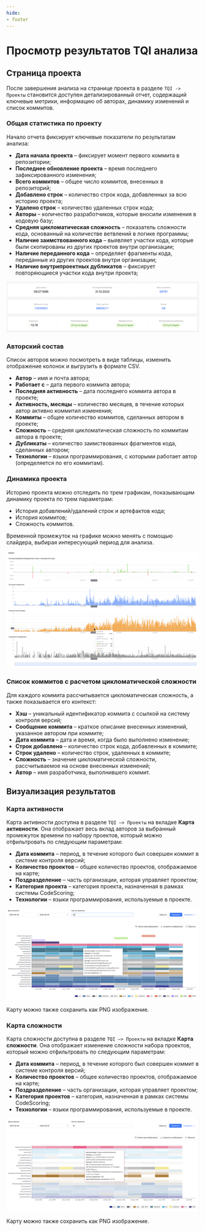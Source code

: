 ```yaml
---
hide:
- footer
---
```


# Просмотр результатов TQI анализа

## Страница проекта

После завершения анализа на странице проекта в разделе `TQI -> Проекты` становится доступен детализированный отчет, содержащий ключевые метрики, информацию об авторах, динамику изменений и список коммитов.

### Общая статистика по проекту

Начало отчета фиксирует ключевые показатели по результатам анализа:

- **Дата начала проекта** – фиксирует момент первого коммита в репозитории;
- **Последнее обновление проекта** – время последнего зафиксированного изменения;
- **Всего коммитов** – общее число коммитов, внесенных в репозиторий;
- **Добавлено строк** – количество строк кода, добавленных за всю историю проекта;
- **Удалено строк** – количество удаленных строк кода;
- **Авторы** – количество разработчиков, которые вносили изменения в кодовую базу;
- **Средняя цикломатическая сложность** – показатель сложности кода, основанный на количестве ветвлений в логике программы;
- **Наличие заимствованного кода** – выявляет участки кода, которые были скопированы из других проектов внутри организации;
- **Наличие переданного кода** – определяет фрагменты кода, переданные из других проектов внутри организации;
- **Наличие внутрипроектных дубликатов** – фиксирует повторяющиеся участки кода внутри проекта;

![Analysis results](/assets/img/tqi/tqi-stats.png)

### Авторский состав  

Список авторов можно посмотреть в виде таблицы, изменить отображение колонок и выгрузить в формате CSV.

- **Автор** – имя и почта автора;
- **Работает с** – дата первого коммита автора;
- **Последняя активность** – дата последнего коммита автора в проекте;
- **Активность, месяцы** – количество месяцев, в течение которых автор активно коммитил изменения;
- **Коммиты** – общее количество коммитов, сделанных автором в проекте;
- **Сложность** – средняя цикломатическая сложность по коммитам автора в проекте;
- **Дубликаты** – количество заимствованных фрагментов кода, сделанных автором;
- **Технологии** – языки программирования, с которыми работает автор (определяется по его коммитам).

### Динамика проекта

Историю проекта можно отследить по трем графикам, показывающим динамику проекта по трем параметрам:

- История добавлений/удалений строк и артефактов кода;
- История коммитов;
- Сложность коммитов.

Временной промежуток на графике можно менять с помощью слайдера, выбирая интересующий период для анализа.

![Project dynamics](/assets/img/tqi/tqi-dynamics.png)

### Список коммитов с расчетом цикломатической сложности

Для каждого коммита рассчитывается цикломатическая сложность, а также показывается его контекст:

- **Хэш** – уникальный идентификатор коммита с ссылкой на систему контроля версий;
- **Сообщение коммита** – краткое описание внесенных изменений, указанное автором при коммите;
- **Дата коммита** – дата и время, когда было выполнено изменение;
- **Строк добавлено** – количество строк кода, добавленных в коммите;
- **Строк удалено** – количество строк, удаленных в коммите;
- **Сложность** – значение цикломатической сложности, рассчитываемое на основе внесенных изменений;
- **Автор** – имя разработчика, выполнившего коммит.

## Визуализация результатов

### Карта активности

Карта активности доступна в разделе `TQI –> Проекты` на вкладке **Карта активности**. Она отображает весь вклад авторов за выбранный промежуток времени по набору проектов, который можно отфильтровать по следующим параметрам:

- **Дата коммита** – период, в течение которого был совершен коммит в системе контроля версий;
- **Количество проектов** – общее количество проектов, отображаемое на карте;
- **Поздразделение** – часть организации, которая управляет проектом;
- **Категория проекта** – категория проекта, назначенная в рамках системы CodeScoring;
- **Технологии** – языки программирования, используемые в проекте.

![Contribution map](/assets/img/tqi/contribution-map-projects.png)

Карту можно также сохранить как PNG изображение.

### Карта сложности

Карта сложности доступна в разделе `TQI –> Проекты` на вкладке **Карта сложности**. Она отображает изменение сложности набора проектов, который можно отфильтровать по следующим параметрам:

- **Дата коммита** – период, в течение которого был совершен коммит в системе контроля версий;
- **Количество проектов** – общее количество проектов, отображаемое на карте;
- **Поздразделение** – часть организации, которая управляет проектом;
- **Категория проектов** – категория, назначенная в рамках системы CodeScoring;
- **Технологии** – языки программирования, используемые в проекте.

![Complexity map](/assets/img/tqi/complexity-map.png)

Карту можно также сохранить как PNG изображение.


